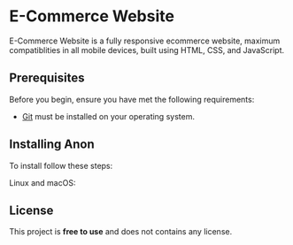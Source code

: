 #  E-Commerce Website

<!-- ![GitHub repo size](https://img.shields.io/github/repo-size/codewithsadee/anon-ecommerce-website)
![GitHub stars](https://img.shields.io/github/stars/codewithsadee/anon-ecommerce-website?style=social)
![GitHub forks](https://img.shields.io/github/forks/codewithsadee/anon-ecommerce-website?style=social)
[![Twitter Follow](https://img.shields.io/twitter/follow/codewithsadee_?style=social)](https://twitter.com/intent/follow?screen_name=codewithsadee_)
[![YouTube Video Views](https://img.shields.io/youtube/views/3l8Lob4ysI0?style=social)](https://youtu.be/3l8Lob4ysI0) -->

E-Commerce Website is a fully responsive ecommerce website, maximum compatiblities in all mobile devices, built using HTML, CSS, and JavaScript.

<!-- ## Demo

![Anon Desktop Demo](./website-demo-image/desktop.png "Desktop Demo")
![Anon Mobile Demo](./website-demo-image/mobile.png "Mobile Demo") -->

## Prerequisites

Before you begin, ensure you have met the following requirements:

* [Git](https://git-scm.com/downloads "Download Git") must be installed on your operating system.

## Installing Anon

To install follow these steps:

Linux and macOS:
<!-- 
```bash
sudo git clone https://github.com/codewithsadee/E-commerce-website.git
```

Windows:

```bash
git clone https://github.com/codewithsadee/E-commerce-website.git
``` -->

<!-- ## Contact

If you want to contact me you can reach me at [Twitter](https://www.twitter.com/codewithsadee). -->

## License

This project is **free to use** and does not contains any license.
